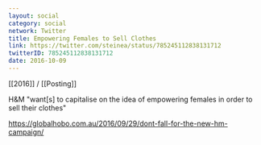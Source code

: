 ```yaml
---
layout: social
category: social
network: Twitter
title: Empowering Females to Sell Clothes
link: https://twitter.com/steinea/status/785245112838131712
twitterID: 785245112838131712
date: 2016-10-09
---
```


[[2016]] / [[Posting]]

H&M "want[s] to capitalise on the idea of empowering females in order to sell their clothes"

<https://globalhobo.com.au/2016/09/29/dont-fall-for-the-new-hm-campaign/>
